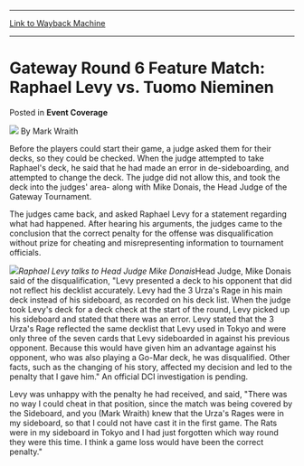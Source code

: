 
---
[Link to Wayback Machine](https://web.archive.org/web/20211207200440/https://magic.wizards.com/en/articles/archive/event-coverage/gateway-round-6-feature-match-raphael-levy-vs-tuomo-nieminen-2000-01)

[_metadata_:author]:- "Mark Wraith"
[_metadata_:description]:- "Before the players could start their game, a judge asked them for their decks, so they could be checked. When the judge attempted to take Raphael's deck, he said that he had made an error in de-sideboarding, and attempted to change the deck. The judge did not allow this, and took the deck into the judges' area- along with Mike Donais, the Head Judge of the Gateway Tournament."
[_metadata_:generator]:- "Drupal 7 (http://drupal.org)"
[_metadata_:node]:- "766956"
[_metadata_:source]:- "div-main-content"
[_metadata_:title]:- "Gateway Round 6 Feature Match: Raphael Levy vs. Tuomo Nieminen"
[_metadata_:wayback_capture_timestamp]:- "2021-12-07 20:04:40"
[_metadata_:wayback_raw_url]:- "https://web.archive.org/web/20211207200440id_/https://magic.wizards.com/en/articles/archive/event-coverage/gateway-round-6-feature-match-raphael-levy-vs-tuomo-nieminen-2000-01"
[_metadata_:wayback_url]:- "https://magic.wizards.com/en/articles/archive/event-coverage/gateway-round-6-feature-match-raphael-levy-vs-tuomo-nieminen-2000-01"
---


Gateway Round 6 Feature Match: Raphael Levy vs. Tuomo Nieminen
==============================================================



 Posted in **Event Coverage**







![](https://media.magic.wizards.com/styles/auth_small/public/generic-avatar-150_92.png)
By Mark Wraith











Before the players could start their game, a judge asked them for their decks, so they could be checked. When the judge attempted to take Raphael's deck, he said that he had made an error in de-sideboarding, and attempted to change the deck. The judge did not allow this, and took the deck into the judges' area- along with Mike Donais, the Head Judge of the Gateway Tournament.


The judges came back, and asked Raphael Levy for a statement regarding what had happened. After hearing his arguments, the judges came to the conclusion that the correct penalty for the offense was disqualification without prize for cheating and misrepresenting information to tournament officials.


![](https://media.magic.wizards.com/image_legacy_migration/sideboard/images/MASTERSBAR01/977.jpg)*Raphael Levy talks to Head Judge Mike Donais*Head Judge, Mike Donais said of the disqualification, "Levy presented a deck to his opponent that did not reflect his decklist accurately. Levy had the 3 Urza's Rage in his main deck instead of his sideboard, as recorded on his deck list. When the judge took Levy's deck for a deck check at the start of the round, Levy picked up his sideboard and stated that there was an error. Levy stated that the 3 Urza's Rage reflected the same decklist that Levy used in Tokyo and were only three of the seven cards that Levy sideboarded in against his previous opponent. Because this would have given him an advantage against his opponent, who was also playing a Go-Mar deck, he was disqualified. Other facts, such as the changing of his story, affected my decision and led to the penalty that I gave him." An official DCI investigation is pending.


Levy was unhappy with the penalty he had received, and said, "There was no way I could cheat in that position, since the match was being covered by the Sideboard, and you (Mark Wraith) knew that the Urza's Rages were in my sideboard, so that I could not have cast it in the first game. The Rats were in my sideboard in Tokyo and I had just forgotten which way round they were this time. I think a game loss would have been the correct penalty."







